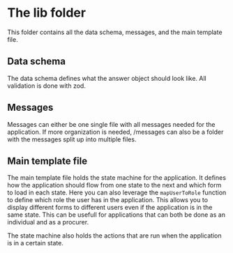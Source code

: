 # The lib folder

This folder contains all the data schema, messages, and the main template file.

## Data schema

The data schema defines what the answer object should look like. All validation is done with zod.

## Messages

Messages can either be one single file with all messages needed for the application. If more organization is needed, /messages can also be a folder with the messages split up into multiple files.

## Main template file

The main template file holds the state machine for the application. It defines how the application should flow from one state to the next and which form to load in each state. Here you can also leverage the `mapUserToRole` function to define which role the user has in the application. This allows you to display different forms to different users even if the application is in the same state. This can be usefull for applications that can both be done as an individual and as a procurer.

The state machine also holds the actions that are run when the application is in a certain state.

